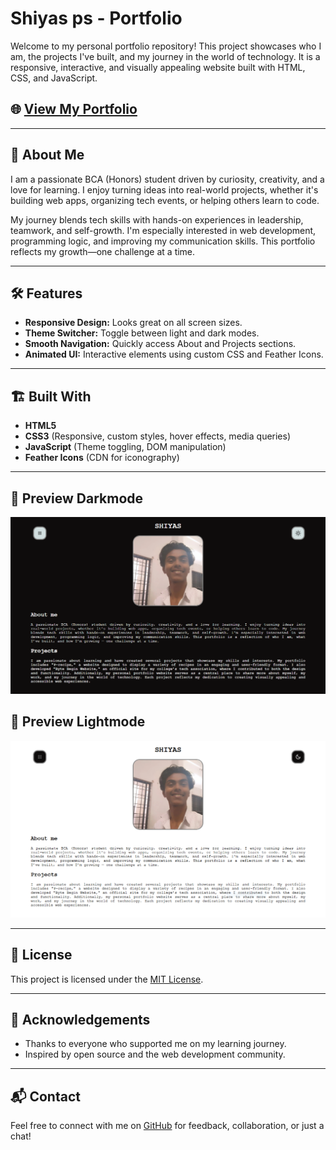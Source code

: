# Shiyas ps - Portfolio

Welcome to my personal portfolio repository! This project showcases who I am, the projects I've built, and my journey in the world of technology. It is a responsive, interactive, and visually appealing website built with HTML, CSS, and JavaScript.

## 🌐 [View My Portfolio](https://shiyyaas.github.io/portfolio/)

---

## 🚀 About Me

I am a passionate BCA (Honors) student driven by curiosity, creativity, and a love for learning. I enjoy turning ideas into real-world projects, whether it's building web apps, organizing tech events, or helping others learn to code.

My journey blends tech skills with hands-on experiences in leadership, teamwork, and self-growth. I'm especially interested in web development, programming logic, and improving my communication skills. This portfolio reflects my growth—one challenge at a time.

---

## 🛠️ Features

- **Responsive Design:** Looks great on all screen sizes.
- **Theme Switcher:** Toggle between light and dark modes.
- **Smooth Navigation:** Quickly access About and Projects sections.
- **Animated UI:** Interactive elements using custom CSS and Feather Icons.

---

## 🏗️ Built With

- **HTML5**
- **CSS3** (Responsive, custom styles, hover effects, media queries)
- **JavaScript** (Theme toggling, DOM manipulation)
- **Feather Icons** (CDN for iconography)

---

## 📸 Preview Darkmode

![Portfolio Preview Darkmode](images/preview.png)

## 📸 Preview Lightmode

![Portfolio Preview Lightmode](images/previewL.png)

---

## 📄 License

This project is licensed under the [MIT License](LICENSE).

---

## 🙌 Acknowledgements

- Thanks to everyone who supported me on my learning journey.
- Inspired by open source and the web development community.

---

## 📬 Contact

Feel free to connect with me on [GitHub](https://github.com/shiyyaas) for feedback, collaboration, or just a chat!
